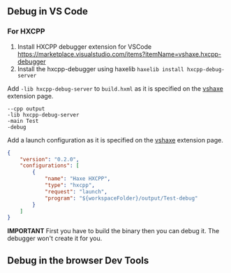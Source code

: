 ## Debug in VS Code

### For HXCPP

1. Install HXCPP debugger extension for VSCode
https://marketplace.visualstudio.com/items?itemName=vshaxe.hxcpp-debugger
2. Install the hxcpp-debugger using haxelib
`haxelib install hxcpp-debug-server`

Add `-lib hxcpp-debug-server` to `build.hxml` as it is specified on the [vshaxe](https://marketplace.visualstudio.com/items?itemName=vshaxe.hxcpp-debugger) extension page.

```
--cpp output
-lib hxcpp-debug-server
-main Test 
-debug
```

Add a launch configuration as it is specified on the [vshaxe](https://marketplace.visualstudio.com/items?itemName=vshaxe.hxcpp-debugger) extension page.

```json
{
    "version": "0.2.0",
    "configurations": [        
        {
            "name": "Haxe HXCPP",
            "type": "hxcpp",
            "request": "launch",
            "program": "${workspaceFolder}/output/Test-debug"
        }
    ]
}
```

**IMPORTANT**  First you have to build the binary then you can debug it. The debugger won't create it for you.



## Debug in the browser Dev Tools

